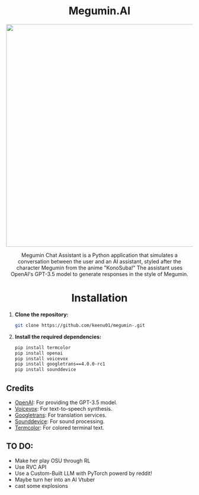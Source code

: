 <h1 align='center'>
  Megumin.AI
  </h1>
<p align='center'>
  <img src="https://cdn140.picsart.com/252099157002212.png", width="600">
  
  </p>
<p align='center'>
  Megumin Chat Assistant is a Python application that simulates a conversation between the user and an AI assistant, styled after the character Megumin from the anime "KonoSuba!" The assistant uses OpenAI's GPT-3.5 model to generate responses in the style of Megumin.
</p>
<h1 align='center'>
  Installation
</h1>

1. **Clone the repository:**

    ```bash
    git clone https://github.com/keenu01/megumin-.git
    ```

2. **Install the required dependencies:**

    ```bash
    pip install termcolor
    pip install openai
    pip install voicevox
    pip install googletrans==4.0.0-rc1
    pip install sounddevice
    ```
    
## Credits

- [OpenAI](https://openai.com): For providing the GPT-3.5 model.
- [Voicevox](https://voicevox.hiroshiba.jp/): For text-to-speech synthesis.
- [Googletrans](https://pypi.org/project/googletrans/): For translation services.
- [Sounddevice](https://pypi.org/project/sounddevice/): For sound processing.
- [Termcolor](https://pypi.org/project/termcolor/): For colored terminal text.


## TO DO:
- Make her play OSU through RL
- Use RVC API
- Use a Custom-Built LLM with PyTorch powerd by reddit!
- Maybe turn her into an AI Vtuber
- cast some explosions


